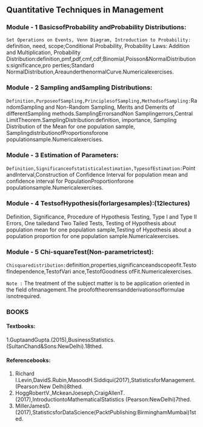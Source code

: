 ## Quantitative Techniques in Management

### Module - 1 BasicsofProbability andProbability Distributions:
`Set Operations on Events, Venn Diagram, Introduction to Probability:` definition, need,
scope;Conditional Probability, Probability Laws: Addition and Multiplication, Probability
Distribution:definition,pmf,pdf,cmf,cdf;Binomial,Poisson&NormalDistributions:significance,pro
perties;Standard NormalDistribution,AreaunderthenormalCurve.Numericalexercises.

### Module - 2 Sampling andSampling Distributions:
`Definition,PurposeofSampling,PrinciplesofSampling,MethodsofSampling:`RandomSampling and
Non-Random Sampling, Merits and Demerits of differentSampling
methods.SamplingErrorsandNon Samplingerrors,Central
LimitTheorem.SamplingDistribution:definition, importance, Sampling Distribution of the Mean
for one population sample, SamplingdistributionofProportionsforone
populationsample.Numericalexercises.

### Module - 3 Estimation of Parameters:
`Definition,Significanceofstatisticalestimation,TypesofEstimation:`PointandInterval,Construction
of Confidence Interval for population mean and confidence interval for
PopulationProportionforone populationsample.Numericalexercises.

### Module - 4 TestsofHypothesis(forlargesamples):(12lectures)
Definition, Significance, Procedure of Hypothesis Testing, Type I and Type II Errors, One
tailedand Two Tailed Tests, Testing of Hypothesis about population mean for one population
sample,Testing of Hypothesis about a population proportion for one population
sample.Numericalexercises.

### Module - 5 Chi-squareTest(Non-parametrictest):
`Chisquaredistribution:`definition,properties,significanceandscopeofit.TestofIndependence,TestofVari
ance,TestofGoodness ofFit.Numericalexercises.

`Note :` The treatment of the subject matter is to be application oriented in the field
ofmanagement.The proofoftheoremsandderivationsofformulae isnotrequired.


### BOOKS

#### Textbooks:
1.GuptaandGupta.(2015),BusinessStatistics.(SultanChand&Sons:NewDelhi).18thed.

#### Referencebooks:
1. Richard
I.Levin,DavidS.Rubin,MasoodH.Siddiqui(2017),StatisticsforManagement.(Pearson:New
Delhi)8thed.
2. HoggRobertV.,MckeanJoeseph,CraigAllenT.(2017),IntroductiontoMathematicalStatistics
(Pearson:NewDelhi)7thed.
4. MillerJamesD.(2017),StatisticsforDataScience(PacktPublishing:BirminghamMumbai)1sted.
